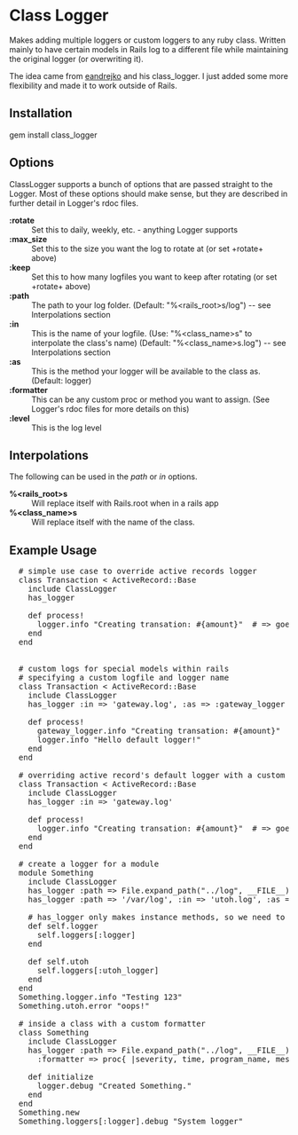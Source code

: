 Class Logger
============

Makes adding multiple loggers or custom loggers to any ruby class. Written mainly to have certain models in Rails log to a different file while maintaining the original logger (or overwriting it).

The idea came from [eandrejko](https://github.com/eandrejko) and his class_logger. I just added some more flexibility and made it to work outside of Rails.

Installation
------------

gem install class_logger

Options
-------

ClassLogger supports a bunch of options that are passed straight to the Logger. Most of these options should make sense, but they are described in further detail in Logger's rdoc files.

<dl>
  <dt><strong>:rotate</strong></dt>
  <dd>Set this to daily, weekly, etc. - anything Logger supports</dd>

  <dt><strong>:max_size</strong></dt>
  <dd>Set this to the size you want the log to rotate at (or set +rotate+ above)</dd>

  <dt><strong>:keep</strong></dt>
  <dd>Set this to how many logfiles you want to keep after rotating (or set +rotate+ above)</dd>

  <dt><strong>:path</strong></dt>
  <dd>The path to your log folder. (Default: "%&lt;rails_root>s/log") -- see Interpolations section</dd>

  <dt><strong>:in</strong></dt>
  <dd>This is the name of your logfile. (Use: "%&lt;class_name>s" to interpolate the class's name) (Default: "%&lt;class_name>s.log") -- see Interpolations section</dd>

  <dt><strong>:as</strong></dt>
  <dd>This is the method your logger will be available to the class as. (Default: logger)</dd>

  <dt><strong>:formatter</strong></dt>
  <dd>This can be any custom proc or method you want to assign. (See Logger's rdoc files for more details on this)</dd>

  <dt><strong>:level</strong></dt>
  <dd>This is the log level</dd>
</dl>

Interpolations
--------------

The following can be used in the *path* or *in* options.

<dl>
  <dt><strong>%&lt;rails_root>s</strong></dt>
  <dd>Will replace itself with Rails.root when in a rails app</dd>

  <dt><strong>%&lt;class_name>s</strong></dt>
  <dd>Will replace itself with the name of the class.</dd>
</dl>
  
Example Usage
-------------

<pre>
  # simple use case to override active records logger
  class Transaction &lt; ActiveRecord::Base
    include ClassLogger
    has_logger
  
    def process!
      logger.info "Creating transation: #{amount}"  # => goes to log/transaction.log
    end
  end
  

  # custom logs for special models within rails
  # specifying a custom logfile and logger name
  class Transaction &lt; ActiveRecord::Base
    include ClassLogger
    has_logger :in => 'gateway.log', :as => :gateway_logger
  
    def process!
      gateway_logger.info "Creating transation: #{amount}"  # => goes to log/gateway.log
      logger.info "Hello default logger!"                   # => goes to log/&lt;environment>.log
    end
  end
  
  # overriding active record's default logger with a custom logfile
  class Transaction &lt; ActiveRecord::Base
    include ClassLogger
    has_logger :in => 'gateway.log'
  
    def process!
      logger.info "Creating transation: #{amount}"  # => goes to log/gateway.log
    end
  end

  # create a logger for a module
  module Something
    include ClassLogger
    has_logger :path => File.expand_path("../log", __FILE__), :in => 'my_module.log'
    has_logger :path => '/var/log', :in => 'utoh.log', :as => :utoh_logger
    
    # has_logger only makes instance methods, so we need to wrap it up
    def self.logger
      self.loggers[:logger]
    end
    
    def self.utoh
      self.loggers[:utoh_logger]
    end
  end
  Something.logger.info "Testing 123"
  Something.utoh.error "oops!"
  
  # inside a class with a custom formatter
  class Something
    include ClassLogger
    has_logger :path => File.expand_path("../log", __FILE__), :rotate => :daily, 
      :formatter => proc{ |severity, time, program_name, message| "[%s](Something): %s\n" % [severity, message] }

    def initialize
      logger.debug "Created Something."
    end
  end
  Something.new
  Something.loggers[:logger].debug "System logger"
</pre>